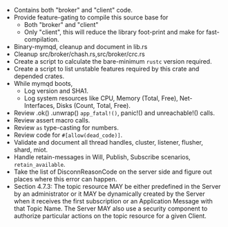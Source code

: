 * Contains both "broker" and "client" code.
* Provide feature-gating to compile this source base for
  * Both "broker" and "client"
  * Only "client", this will reduce the library foot-print and make for fast-compilation.
* Binary-mymqd, cleanup and document in lib.rs
* Cleanup src/broker/chash.rs,src/broker/crc.rs
* Create a script to calculate the bare-minimum `rustc` version required.
* Create a script to list unstable features required by this crate and depended crates.
* While mymqd boots,
  * Log version and SHA1.
  * Log system resources like CPU, Memory (Total, Free), Net-Interfaces,
    Disks (Count, Total, Free).
* Review .ok() .unwrap() `app_fatal!()`, panic!() and unreachable!() calls.
* Review assert macro calls.
* Review `as` type-casting for numbers.
* Review code for `#[allow(dead_code)]`.
* Validate and document all thread handles, cluster, listener, flusher, shard, miot.
* Handle retain-messages in Will, Publish, Subscribe scenarios, `retain_available`.
* Take the list of DisconnReasonCode on the server side and figure out places where
  this error can happen.
* Section 4.7.3: The topic resource MAY be either predefined in the Server by an
  administrator or it MAY be dynamically created by the Server when it receives the
  first subscription or an Application Message with that Topic Name. The Server MAY also
  use a security component to authorize particular actions on the topic resource for a
  given Client.
